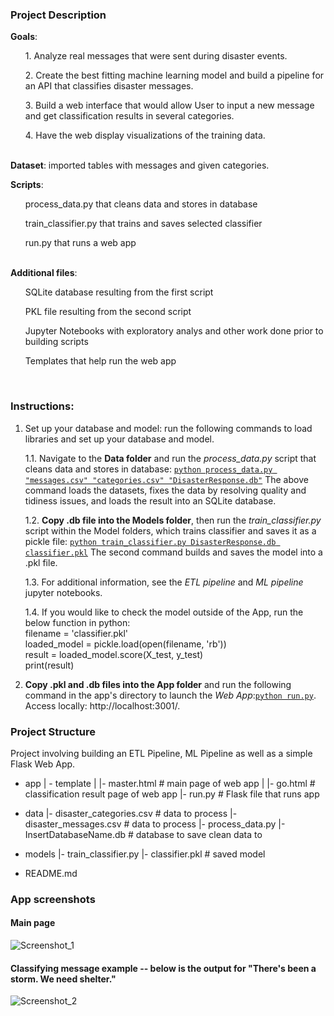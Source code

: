 ### Project Description
<b>Goals</b>: 
<ul>1. Analyze real messages that were sent during disaster events.</ul>
<ul>2. Create the best fitting machine learning model and build a pipeline for an API that classifies disaster messages. </ul>
<ul>3. Build a web interface that would allow User to input a new message and get classification results in several categories.</ul>
<ul>4. Have the web display visualizations of the training data.</ul>

</br><b>Dataset</b>: imported tables with messages and given categories.

<b>Scripts</b>: 
<ul>process_data.py that cleans data and stores in database</ul>
<ul>train_classifier.py that trains and saves selected classifier</ul>
<ul>run.py that runs a web app</ul>
</br> 
<b>Additional files</b>:
<ul>SQLite database resulting from the first script</ul>
<ul>PKL file resulting from the second script</ul>
<ul>Jupyter Notebooks with exploratory analys and other work done prior to building scripts</ul>
<ul>Templates that help run the web app</ul>
</br> 

### Instructions:

1. Set up your database and model: run the following commands to load libraries and set up your database and model.

    1.1. Navigate to the <b>Data folder</b> and run the *process_data.py* script that cleans data and stores in database: <u>`python process_data.py "messages.csv" "categories.csv" "DisasterResponse.db"`</u>
	The above command loads the datasets, fixes the data by resolving quality and tidiness issues, and loads the result into an SQLite database.
		
    1.2. <b>Copy .db file into the Models folder</b>, then run the *train_classifier.py* script within the Model folders, which trains classifier and saves it as a pickle file: <u>`python train_classifier.py DisasterResponse.db classifier.pkl`</u>
	The second command builds and saves the model into a .pkl file. 
	
	1.3. For additional information, see the *ETL pipeline* and *ML pipeline* jupyter notebooks.
	
	1.4. If you would like to check the model outside of the App, run the below function in python:
	</br> filename = 'classifier.pkl'
	</br> loaded_model = pickle.load(open(filename, 'rb'))
	</br> result = loaded_model.score(X_test, y_test)
	</br> print(result)
	
2. <b>Copy .pkl and .db files into the App folder</b> and run the following command in the app's directory to launch the *Web App*:<u>`python run.py`</u>. Access locally: http://localhost:3001/.

### Project Structure
Project involving building an ETL Pipeline, ML Pipeline as well as a simple Flask Web App.
- app
| - template
| |- master.html  # main page of web app
| |- go.html  # classification result page of web app
|- run.py  # Flask file that runs app

- data
|- disaster_categories.csv  # data to process 
|- disaster_messages.csv  # data to process
|- process_data.py
|- InsertDatabaseName.db   # database to save clean data to

- models
|- train_classifier.py
|- classifier.pkl  # saved model 

- README.md

### App screenshots

#### <b>Main page</b>

![Screenshot_1](https://user-images.githubusercontent.com/41370639/107888575-3752d280-6edb-11eb-9de5-f759599b944e.png)

#### <b>Classifying message example -- below is the output for "There's been a storm. We need shelter."</b>
![Screenshot_2](https://user-images.githubusercontent.com/41370639/107888581-40dc3a80-6edb-11eb-8a80-ed367299f17e.png)
